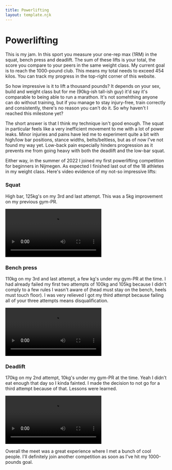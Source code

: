```yaml
---
title: Powerlifting
layout: template.njk
---
```


# Powerlifting

This is my jam. In this sport you measure your one-rep max (1RM) in the squat, bench press and deadlift. The sum of these lifts is your total, the score you compare to your peers in the same weight class. My current goal is to reach the 1000-pound club. This means my total needs to exceed 454 kilos. You can track my progress in the top-right corner of this website.

So how impressive is it to lift a thousand pounds? It depends on your sex, build and weight class but for me (90kg-ish tall-ish guy) it'd say it's comparable to being able to run a marathon. It's not somehthing anyone can do without training, but if you manage to stay injury-free, train correctly and consistently, there's no reason you can't do it. So why haven't I reached this milestone yet?

The short answer is that I think my technique isn't good enough. The squat in particular feels like a very inefficient movement to me with a lot of power leaks. Minor injuries and pains have led me to experiment quite a bit with high/low bar positions, stance widths, belts/beltless, but as of now I've not found my way yet. Low-back pain especially hinders progression as it prevents me from going heavy with both the deadlift and the low-bar squat.

Either way, in the summer of 2022 I joined my first powerlifting competition for beginners in Nijmegen. As expected I finished last out of the 18 athletes in my weight class. Here's video evidence of my not-so impressive lifts:

### Squat

High bar, 125kg's on my 3rd and last attempt. This was a 5kg improvement on my previous gym-PR.

<video controls>
  <source src="/video/powerlifting-2022/squat-2022.mp4" type="video/mp4">
</video>


### Bench press

110kg on my 3rd and last attempt, a few kg's under my gym-PR at the time. I had already failed my first two attempts of 100kg and 105kg because I didn't comply to a few rules I wasn't aware of (head must stay on the bench, heels must touch floor). I was very relieved I got my third attempt because failing all of your three attempts means disqualification. 

<video controls>
  <source src="/video/powerlifting-2022/bench-2022.mp4" type="video/mp4">
</video>


### Deadlift

170kg on my 2nd attempt, 10kg's under my gym-PR at the time. Yeah I didn't eat enough that day so I kinda fainted. I made the decision to not go for a third attempt because of that. Lessons were learned.

<video controls>
  <source src="/video/powerlifting-2022/deadlift-2022.mp4" type="video/mp4">
</video>

Overall the meet was a great experience where I met a bunch of cool people. I'll definitely join another competition as soon as I've hit my 1000-pounds goal.